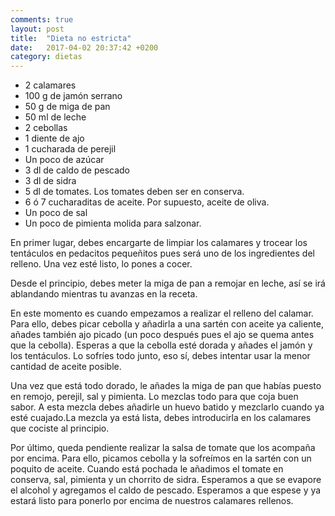 ```yaml
---
comments: true
layout: post
title:  "Dieta no estricta"
date:   2017-04-02 20:37:42 +0200
category: dietas
---
```

* 2 calamares
* 100 g de jamón serrano
* 50 g de miga de pan
* 50 ml de leche
* 2 cebollas
* 1 diente de ajo
* 1 cucharada de perejil
* Un poco de azúcar
* 3 dl de caldo de pescado
* 3 dl de sidra
* 5 dl de tomates. Los tomates deben ser en conserva.
* 6 ó 7 cucharaditas de aceite. Por supuesto, aceite de oliva.
* Un poco de sal
* Un poco de pimienta molida para salzonar.

En primer lugar, debes encargarte de limpiar los calamares y trocear los tentáculos 
en pedacitos pequeñitos pues será uno de los ingredientes del relleno. Una vez esté 
listo, lo pones a cocer.

Desde el principio, debes meter la miga de pan a remojar en leche, así se irá ablandando 
mientras tu avanzas en la receta.

En este momento es cuando empezamos a realizar el relleno del calamar. Para ello, debes 
picar cebolla y añadirla a una sartén con aceite ya caliente, añades también ajo picado 
(un poco después pues el ajo se quema antes que la cebolla). Esperas a que la cebolla 
esté dorada y añades el jamón y los tentáculos. Lo sofríes todo junto, eso sí, debes 
intentar usar la menor cantidad de aceite posible.

Una vez que está todo dorado, le añades la miga de pan que habías puesto en remojo, 
perejil, sal y pimienta. Lo mezclas todo para que coja buen sabor. A esta mezcla debes 
añadirle un huevo batido y mezclarlo cuando ya esté cuajado.La mezcla ya está lista, 
debes introducirla en los calamares que cociste al principio.

Por último, queda pendiente realizar la salsa de tomate que los acompaña por encima. 
Para ello, picamos cebolla y la sofreímos en la sartén con un poquito de aceite. Cuando 
está pochada le añadimos el tomate en conserva, sal, pimienta y un chorrito de sidra. 
Esperamos a que se evapore el alcohol y agregamos el caldo de pescado. Esperamos a que 
espese y ya estará listo para ponerlo por encima de nuestros calamares rellenos.

